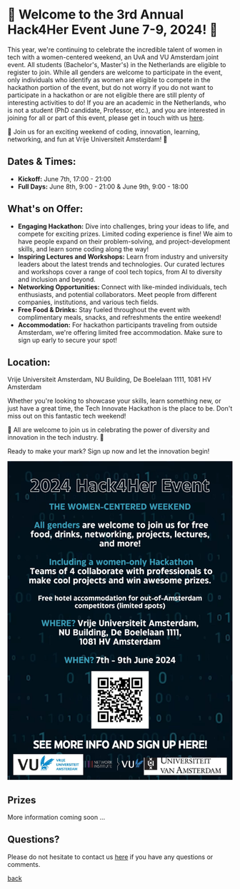 
# 🌟 Welcome to the 3rd Annual Hack4Her Event June 7-9, 2024! 🌟

This year, we're continuing to celebrate the incredible talent of women in tech with a women-centered weekend, an UvA and VU Amsterdam joint event. All students (Bachelor's, Master's) in the Netherlands are eligible to register to join.  While all genders are welcome to participate in the event, only individuals who identify as women are eligible to compete in the hackathon portion of the event, but do not worry if you do not want to participate in a hackathon or are not eligible there are still plenty of interesting activities to do! If you are an academic in the Netherlands, who is not a student (PhD candidate, Professor, etc.), and you are interested in joining for all or part of this event, please get in touch with us [here](mailto:hack4her2024@gmail.com).

🚀 Join us for an exciting weekend of coding, innovation, learning, networking, and fun at Vrije Universiteit Amsterdam! 🚀

## Dates & Times:

- **Kickoff:** June 7th, 17:00 - 21:00
- **Full Days:** June 8th, 9:00 - 21:00 & June 9th, 9:00 - 18:00

## What's on Offer:

- **Engaging Hackathon:** Dive into challenges, bring your ideas to life, and compete for exciting prizes. Limited coding experience is fine! We aim to have people expand on their problem-solving, and project-development skills, and learn some coding along the way!
- **Inspiring Lectures and Workshops:** Learn from industry and university leaders about the latest trends and technologies. Our curated lectures and workshops cover a range of cool tech topics, from AI to diversity and inclusion and beyond.
- **Networking Opportunities:** Connect with like-minded individuals, tech enthusiasts, and potential collaborators. Meet people from different companies, institutions, and various tech fields.
- **Free Food & Drinks:** Stay fueled throughout the event with complimentary meals, snacks, and refreshments the entire weekend!
- **Accommodation:** For hackathon participants traveling from outside Amsterdam, we're offering limited free accommodation. Make sure to sign up early to secure your spot!

## Location:

Vrije Universiteit Amsterdam, NU Building, De Boelelaan 1111, 1081 HV Amsterdam

Whether you're looking to showcase your skills, learn something new, or just have a great time, the Tech Innovate Hackathon is the place to be. Don't miss out on this fantastic tech weekend!

🌟 All are welcome to join us in celebrating the power of diversity and innovation in the tech industry. 🌟

Ready to make your mark? Sign up now and let the innovation begin!


<a href="https://docs.google.com/forms/d/e/1FAIpQLSdRWW-zl_Q58AGoLR0WqIlr7eypdgPIZn3Qo10W4VZH6-PDHg/viewform" target="_blank">
  <img src="https://github.com/hack4her/hack4her.github.io/blob/main/hack4her_1.jpg?raw=true" alt="Hackathon Event 2024 Poster" style="max-width:100%;">
</a>

## Prizes
More information coming soon ...

## Questions?
Please do not hesitate to contact us [here](mailto:hack4her2024@gmail.com) if you have any questions or comments. 

[back](./)
